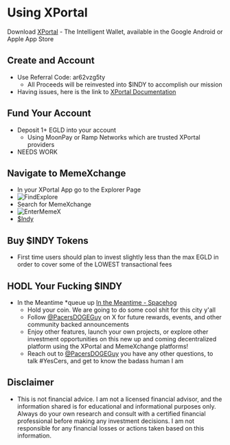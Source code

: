 # Using XPortal
Download [XPortal](http://xportal.com/) - The Intelligent Wallet, available in the Google Android or Apple App Store
## Create and Account 
- Use Referral Code: ar62vzg5ty
  	- All Proceeds will be reinvested into $INDY to accomplish our mission
- Having issues, here is the link to [XPortal Documentation](https://docs.multiversx.com/welcome/welcome-to-multiversx)
## Fund Your Account
- Deposit 1+ EGLD into your account 
	- Using MoonPay or Ramp Networks which are trusted XPortal providers
 - NEEDS WORK
## Navigate to MemeXchange
- In your XPortal App go to the Explorer Page
- ![FindExplore](https://github.com/user-attachments/assets/01c58397-43a9-433c-bf4d-fbec5c3aa2e6)
- Search for MemeXchange
- ![EnterMemeX](https://github.com/user-attachments/assets/91ceb636-2e85-47a6-891b-d99d713aa9f5)
- [$Indy](https://memexchange.fun/meme-coins/erd1qqqqqqqqqqqqqpgq8n7gkr2pc0wm5fuq9dx98cspysyxxy5cpl6sawpywc)
## Buy $INDY Tokens
- First time users should plan to invest slightly less than the max EGLD in order to cover some of the LOWEST transactional fees
## HODL Your Fucking $INDY
- In the Meantime *queue up [In the Meantime - Spacehog](https://www.youtube.com/watch?v=0lhXW1Q_e_0&ab_channel=no)
  	- Hold your coin. We are going to do some cool shit for this city y'all
  	- Follow [@PacersDOGEGuy](https://x.com/PacersDOGEGuy) on X for future rewards, events, and other community backed announcements
  	- Enjoy other features, launch your own projects, or explore other investment opportunities on this new up and coming decentralized platform using the XPortal and MemeXchange platforms!
  	- Reach out to [@PacersDOGEGuy](https://x.com/PacersDOGEGuy) you have any other questions, to talk #YesCers, and get to know the badass human I am 
## Disclaimer
- This is not financial advice. I am not a licensed financial advisor, and the information shared is for educational and informational purposes only. Always do your own research and consult with a certified financial professional before making any investment decisions. I am not responsible for any financial losses or actions taken based on this information.
